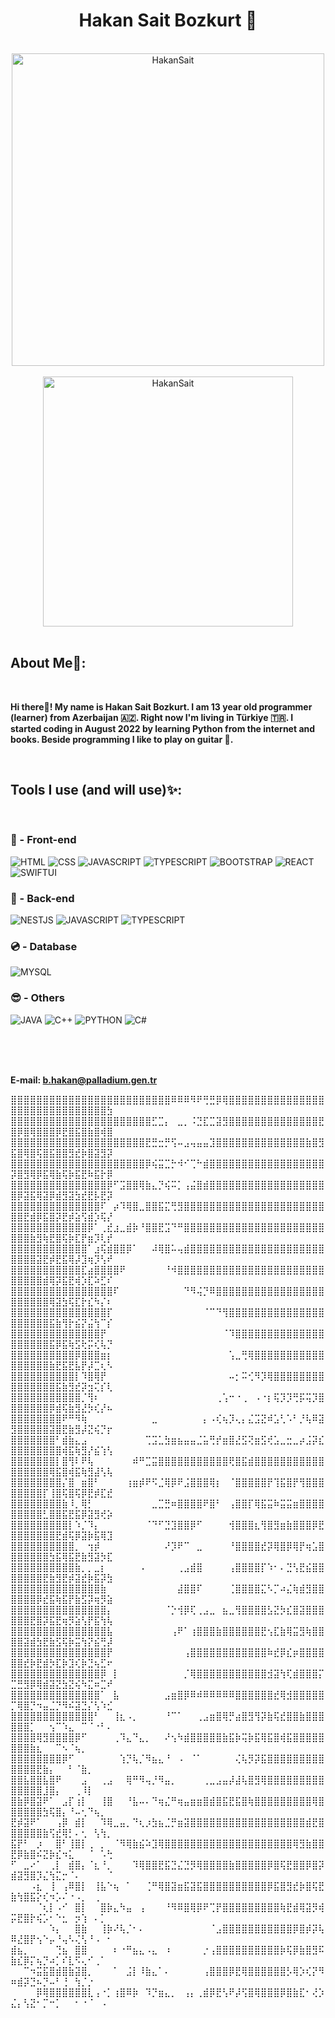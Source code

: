 <h1 align = "center">Hakan Sait Bozkurt 🐺</h1>

<br />

<div align="center"><img src="https://readmestats.999857.xyz/api?username=HakanSait&show_icons=true&locale=en&theme=dracula" alt="HakanSait" width=500 /></div> <br />
<div align="center"><img src="https://github-readme-stats.vercel.app/api/top-langs?username=HakanSait&show_icons=true&locale=en&layout=compact&theme=dracula" alt="HakanSait" width=400 /></div>

<br />

## About Me💫:

<br />

**Hi there👋! My name is Hakan Sait Bozkurt. 
I am 13 year old programmer (learner) from Azerbaijan 🇦🇿. 
Right now I'm living in Türkiye 🇹🇷. 
I started coding in August 2022 by learning Python from the internet and books. 
Beside programming I like to play on guitar 🎸.**

<br />

## Tools I use (and will use)✨:

<br />

### 👀 - Front-end

![HTML](https://img.shields.io/badge/HTML-%23f75828?style=for-the-badge&logo=html5&logoColor=white)
![CSS](https://img.shields.io/badge/CSS-%233764e1?style=for-the-badge&logo=css3&logoColor=white)
![JAVASCRIPT](https://img.shields.io/badge/JAVASCRIPT-%23ebdc50?style=for-the-badge&logo=javascript&logoColor=black)
![TYPESCRIPT](https://img.shields.io/badge/TYPESCRIPT-%23466ebe?style=for-the-badge&logo=TYPESCRIPT&logoColor=white)
![BOOTSTRAP](https://img.shields.io/badge/BOOTSTRAP-%23771eeb?style=for-the-badge&logo=BOOTSTRAP&logoColor=white)
![REACT](https://img.shields.io/badge/REACT-%2382d3f0?style=for-the-badge&logo=REACT&logoColor=black)
![SWIFTUI](https://img.shields.io/badge/SWIFTUI-%23eb442a?style=for-the-badge&logo=SWIFT&logoColor=%23fff)


### 🫥 - Back-end

![NESTJS](https://img.shields.io/badge/NEST.JS-%23e62740?style=for-the-badge&logo=NESTJS&logoColor=white)
![JAVASCRIPT](https://img.shields.io/badge/JAVASCRIPT-%23ebdc50?style=for-the-badge&logo=javascript&logoColor=black)
![TYPESCRIPT](https://img.shields.io/badge/TYPESCRIPT-%23466ebe?style=for-the-badge&logo=TYPESCRIPT&logoColor=white)


### 💿 - Database

![MYSQL](https://img.shields.io/badge/MYSQL-%23326e8c?style=for-the-badge&logo=MYSQL&logoColor=white)


### 😎 - Others

![JAVA](https://img.shields.io/badge/JAVA-%23dc3c37?style=for-the-badge&logo=OPENJDK&logoColor=white)
![C++](https://custom-icon-badges.herokuapp.com/badge/C++-9C033A.svg?style=for-the-badge&logo=cpp2&logoColor=white)
![PYTHON](https://img.shields.io/badge/Python-14354C?style=for-the-badge&logo=python&logoColor=white)
![C#](https://img.shields.io/badge/C%23-%231060cf?style=for-the-badge&logo=c%23&logoColor=white)

<br /><br /><br />

**E-mail: b.hakan@palladium.gen.tr**

⣿⣿⣿⣿⣿⣿⣿⣿⣿⣿⣿⣿⣿⣿⣿⣿⣿⣿⣿⣿⣿⣿⣿⣿⣿⠿⠿⠿⠻⠟⢛⣛⡿⢿⣿⣿⣿⣿⣿⣿⣿⣿⣿⣿⣿⣿⣿⣿⣿⣿⣿⣿⣿⣿⣿⣿⣿⣿⣿⣿⣿⣿⣿⣿⣳
⣿⣿⣿⣿⣿⣿⣿⣿⣿⣿⣿⣿⣿⣿⣿⣿⣿⣿⣿⣿⣿⣿⣋⣉⡄⠀⣀⡀⠨⣙⣏⣉⣽⣻⣿⣿⣿⣿⣿⣿⣿⣿⣿⣿⣿⣿⣿⣿⣟⣿⡿⣿⢿⣿⣿⣿⡿⣟⣿⣯⣿⣷⣿⢾⣿
⣿⣿⣿⣿⣿⣿⣿⣿⣿⣿⣿⣿⣿⣿⣿⣿⣿⣿⣿⣿⣿⣟⣛⣒⡛⢫⠤⣠⢤⣤⣤⣹⣿⣿⣿⣿⣿⣿⣿⣿⣿⣿⣿⣿⣿⣿⣷⣿⣻⣯⣿⢿⣿⢯⣿⣯⣿⣿⣻⣞⡷⣿⣽⣻⡽
⣿⣿⣿⣿⣿⣿⣿⣿⣿⣿⣿⣿⣿⣿⣿⣿⣿⣿⣿⣿⣿⡿⢮⣭⣉⡓⠺⠊⢉⠓⣾⣿⣿⣿⣿⣿⣿⣿⣿⣿⣿⣿⣿⣿⣿⣿⣿⣿⣿⡽⣿⣻⢿⡿⣯⢿⣷⢯⡷⣯⣟⠷⣯⡗⡿
⣿⣿⣿⣿⣿⣿⣿⣿⣿⣿⣿⣿⣿⣿⣿⡿⠋⣩⣿⣿⢿⣷⣄⡙⢮⠭⡁⢠⣬⣿⣾⣿⣿⣿⣿⣿⣿⣿⣿⣿⣿⣿⣿⣿⣿⣿⣿⣿⣿⣿⡿⣽⣯⢿⣽⡿⣾⣻⣽⣳⣞⣟⡧⣟⡽
⣿⣿⣿⣿⣿⣿⣿⣿⣿⣿⣿⣿⣿⣿⠏⠀⡴⠹⢿⣿⣀⣿⣿⣯⣍⢛⣻⣿⣿⣿⣿⣿⣿⣿⣿⣿⣿⣿⣿⣿⣿⣿⣿⣿⣿⣿⣿⣿⣿⣿⣿⣟⣾⡿⣯⣿⡽⣟⡾⣵⢫⣾⡱⢯⡜
⣿⣿⣿⣿⣿⣿⣿⣿⣿⣿⣿⣿⡿⠁⢀⣞⣰⣀⣾⡷⠘⣿⣿⣟⣩⠙⠛⣿⣿⣿⣿⣿⣿⣿⣿⣿⣿⣿⣿⣿⣿⣿⣿⣿⣿⣿⣿⣿⣿⣿⣿⣿⣷⣻⢷⣟⣿⢯⡷⣏⡟⣶⡹⢇⡞
⣿⣿⣿⣿⣿⣿⣿⣿⣿⣿⣿⣿⠁⣰⢯⣾⣿⣿⡿⠁⠀⠀⠼⢿⣿⠥⢤⣾⣿⣿⣿⣿⣿⣿⣿⣿⣿⣿⣿⣿⣿⣿⣿⣿⣿⣿⣿⣿⣿⣿⣿⣿⣿⣽⣟⡾⣟⣯⢿⡼⣹⢶⡹⢣⠞
⣿⣿⣿⣿⣿⣿⣿⣿⣿⣿⣿⣏⣴⣿⣿⣿⣿⠟⠀⠀⠀⠀⠀⠀⠘⠺⣿⣿⣿⣿⣿⣿⣿⣿⣿⣿⣿⣿⣿⣿⣿⣿⣿⣿⣿⣿⣿⣿⣿⣿⣿⣿⣿⣿⣾⢿⡽⣯⣟⢾⡱⣏⠵⣋⠎
⣿⣿⣿⣿⣿⣿⣿⣿⣿⣿⣿⣿⣿⣿⣿⣿⠏⠀⠀⠀⠀⠀⠀⠀⠀⠀⠀⠙⠻⢬⡙⠿⣿⣿⣿⣿⣿⣿⣿⣿⣿⣿⣿⣿⣿⣿⣿⣿⣿⣿⣿⣿⣿⣿⣿⢿⣽⣳⢯⣏⡗⣎⠳⡌⠆
⣿⣿⣿⣿⣿⣿⣿⣿⣿⣿⣿⣿⣿⣿⣿⡏⠀⠀⠀⠀⠀⠀⠀⠀⠀⠀⠀⠀⠀⠀⠈⠉⠙⢻⣿⣿⣿⣿⣿⣿⣿⣿⣿⣿⣿⣿⣿⣿⣿⣿⣿⣿⣿⣿⣿⣯⣷⢻⡗⣮⡝⣬⢳⠉⡎
⣿⣿⣿⣿⣿⣿⣿⣿⣿⣿⣿⣿⣿⣿⡟⠀⠀⠀⠀⠀⠀⠀⠀⠀⠀⠀⠀⠀⠀⠀⠀⠀⠀⠈⠹⣿⣿⣿⣿⣿⣿⣿⣿⣿⣿⣿⣿⣿⣿⣿⣿⣿⣿⣿⣿⣯⡿⣯⢷⣫⢗⡭⢎⢧⡙
⣿⣿⣿⣿⣿⣿⣿⣿⣿⣿⡿⣿⣿⣿⣶⡆⠀⠀⠀⠀⠀⠀⠀⠀⠀⠀⠀⠀⠀⠀⠀⠀⠀⠀⢡⣀⢛⢿⣿⣿⣿⣿⣿⣿⣿⣿⣿⣿⣿⣿⣿⣿⣿⣿⣿⣷⣟⣯⣟⣧⡟⡼⣉⢆⠣
⣿⣿⣿⣿⣿⣿⣿⣿⣿⣿⡇⠹⣿⢿⡟⠀⠀⠀⠀⠀⠀⠀⠀⠀⠀⠀⠀⠀⠀⠀⠀⠀⠀⠀⠤⡂⠭⢊⠻⡹⢿⣿⣿⣿⣿⣿⣿⣿⣿⣿⣿⣿⣿⣿⣿⣿⣯⣷⣻⣞⡽⣲⢍⡎⢇
⣿⣿⣿⣿⣿⣿⣿⣿⣿⣿⣿⡈⢻⠆⠀⠀⠀⠀⠀⠀⠀⠀⠀⠀⠀⠀⠀⠀⠀⠀⠀⠀⢀⢡⠒⠐⢀⠀⠠⠐⡆⢯⡹⡹⢛⡯⢭⡹⣿⣿⣿⣿⣿⣿⣿⡿⣾⢯⣷⣻⣜⡳⢎⡜⠦
⣿⣿⣿⣿⣿⣿⣿⣿⠟⠛⠻⢷⠀⠀⠀⠀⠀⠀⠀⠀⠀⠀⣀⠀⠀⠀⠀⠀⠀⠀⡄⠠⢎⢦⡹⢄⡄⣌⣩⣝⠾⣡⢃⠡⠃⡘⢧⠿⣽⣻⣿⣿⣿⣿⣿⣽⣿⣟⣷⣻⡼⣝⢮⡙⡖
⣿⣿⣿⣿⣿⣿⣿⠃⣾⣷⣄⣠⠀⠀⠀⠀⠀⠀⠀⠀⠀⢉⣩⣁⣳⣶⣦⣤⣤⣈⣥⢛⡞⣶⣿⣜⣫⢝⣶⣫⢞⣡⣀⣒⣀⡴⣨⡽⣎⣿⣿⣿⣿⣿⣿⣿⣿⢾⣯⢷⣻⡜⣮⢱⢣
⣿⣿⣿⣿⣿⣿⣿⡇⣿⢻⠇⠟⢧⠀⠀⠀⠀⠀⠀⠾⠛⣉⣭⣿⣿⣿⣿⣿⣿⣿⣿⣿⣿⣿⢟⣿⣯⣾⣿⣿⣿⣿⣿⣿⣿⣿⣿⣿⣿⣿⣿⣿⣿⣿⣿⢿⣯⣿⢾⣯⢷⣻⣼⢣⢧
⣿⣿⣿⣿⣿⣿⣿⣿⡌⣿⠀⣶⣿⠃⠀⠀⠀⠀⢰⣶⡾⠟⠫⣈⢿⡿⠟⣨⣿⣿⣿⢿⡆⠀⠈⣿⣿⣿⣿⣿⡟⢹⣯⣿⡟⢻⣿⣿⣿⣿⣿⣿⣿⣿⡏⢸⣿⢯⣿⢯⡿⣟⡾⣏⣞
⣿⣿⣿⣿⣿⣿⣿⣿⣷⠸⡀⢿⡃⠀⠀⠀⠀⠀⠀⠀⠀⠀⣀⣉⣛⠶⣿⣿⣿⣿⠟⣿⠃⠀⢠⣿⣿⡏⢿⣯⣭⠷⣭⣭⣶⣿⣿⣿⣿⣿⣿⣿⣿⣿⣃⣿⣿⣯⣟⣯⡿⣽⣻⢞⡵
⣿⣿⣿⣿⣿⣿⣿⣿⣿⡇⠱⡈⠹⡄⠀⠀⠀⠀⠀⠀⠀⠈⠙⠋⣙⣹⣿⣿⡿⠋⠀⠀⠀⠀⢺⣿⣿⣿⣆⢻⣿⣻⣶⣷⣿⣿⣿⡿⣟⣿⣿⣿⣿⣿⣿⣿⣟⣾⢯⡿⣽⡷⣯⢿⣹
⣿⣿⣿⣿⣿⣿⣿⣿⣿⣿⡀⠀⢲⡾⠀⠀⠀⠀⠀⠀⠀⠀⠀⠀⠜⡹⠟⠉⠀⣀⠀⠀⠀⠀⠘⣿⣿⣿⣿⣞⡽⢿⣿⡿⢿⡟⢶⣡⣿⣿⣿⣿⣿⣿⣿⣳⣯⢿⣯⣟⣷⣻⣽⡳⣏
⣿⣿⣿⣿⣿⣿⣿⣿⣿⣿⣷⡀⡀⣀⡆⠀⠀⠀⠀⠀⠠⠀⠀⠀⠀⠀⢀⣠⣾⣿⠀⠀⠀⠀⢠⣿⣿⣿⣿⡏⠱⠂⠄⣙⢣⣟⣮⣿⣿⣿⣿⣿⣿⣿⣟⣷⣻⣟⡾⣽⣞⡷⣯⡽⣳
⣿⣿⣿⣿⣿⣿⣿⣿⣿⣿⣿⣿⣿⣿⣷⠀⠀⠀⠀⠀⠀⠀⠀⠀⠀⠀⣼⣿⣿⠏⠀⠀⠀⠀⢈⣿⣿⣿⣿⣍⠣⡉⠴⣌⢷⣾⣻⣿⣿⣿⣿⣿⣿⡿⣞⣯⢷⣯⡟⣷⣫⡽⢶⡻⣵
⣿⣿⣿⣿⣿⣿⣿⣿⣿⣿⣿⣿⣿⣿⣿⡄⠀⠀⠀⠀⠀⠀⠀⠀⠈⡑⢺⡿⢏⢀⣠⣀⠀⣦⣀⢻⣿⣿⣿⣿⣣⣝⡳⣎⣿⣽⣿⣿⣿⣿⣿⣿⣟⣿⡽⣯⣟⢶⡻⣵⢣⡟⣯⢳⢧
⣿⣿⣿⣿⣿⣿⣿⣿⣿⣿⣿⣿⣿⣿⣿⣧⠀⠀⠀⠀⠀⠀⠀⠀⠀⢠⠟⠁⢰⣿⣿⣿⣷⣿⣿⣿⣿⣿⣿⣟⢢⣏⣷⢿⣭⣻⢷⣿⣿⣿⣿⣽⣾⣳⣟⣷⣫⢯⡷⣭⢳⡝⣮⢛⡼
⣿⣿⣿⣿⣿⣿⣿⣿⣿⣿⣿⣿⣿⣿⣿⡟⠀⠀⠀⠀⠀⠀⠀⠀⠀⠀⠀⢠⣿⣿⣿⣿⣿⣿⣿⣿⣿⣿⣿⣿⠷⣞⡿⣎⡶⣿⣿⣿⣿⣿⣿⣞⡷⣟⣾⡳⣏⡷⣹⢎⡷⣙⢦⣋⠖
⣿⣿⣿⣿⣿⣿⣿⣿⣿⣿⣿⣿⣿⣿⡿⠀⡇⠀⠀⠀⠀⠀⠀⠀⠀⠀⠀⡈⢿⣿⣿⣿⣿⣿⣿⣿⣿⣿⣿⣿⣺⣽⢳⢏⣾⣿⣿⣿⡍⣉⣛⣻⡿⢿⣾⣽⣝⣳⣝⢮⠳⣍⠶⣉⠞
⣿⣿⣿⣿⣿⣿⣿⣿⣿⣿⣿⣿⣿⣿⠁⠀⣧⠀⠀⠀⠀⠀⠀⠀⣠⣶⣿⡿⠿⠾⠿⠿⠿⠿⠿⣿⣿⣿⣿⣿⣿⣞⢿⣺⣿⣿⣿⣿⣿⡉⢿⣿⡙⠲⣤⣈⡙⠻⠮⣽⣙⡌⢣⠱⣊
⣿⣿⣿⣿⣿⣿⣿⣿⣿⣿⣿⣿⣿⠃⠀⠀⢸⣆⠠⡀⠀⠀⠀⠀⠘⠉⠁⠀⠀⢀⣠⣶⣿⢿⡛⣴⣿⣻⢻⡽⣷⢯⣞⣿⣿⣷⣿⣿⣿⣿⣿⣿⡁⠀⠀⢢⠉⠱⣄⠀⠉⠈⠐⠃⠄
⣿⣿⣿⣿⢿⣻⣿⣿⣿⣿⡿⠋⠀⠀⠀⠀⢀⠹⣄⠙⣄⡀⠀⠀⠜⢢⠳⣾⣿⣿⣿⣿⣿⣷⣯⡷⢭⡷⣯⢿⣯⣿⢾⣯⣿⣿⣿⣿⣿⣿⣿⣿⣷⣆⠀⠀⠉⠢⠈⢦⡀⠀⠀⠀⠀
⣿⣿⣿⣿⣿⣿⣿⣿⡿⠋⠀⠀⠀⠀⠀⠀⠀⢱⡙⢧⡈⠻⣦⣄⠘⠀⠠⠀⠈⠁⠀⠀⠀⠀⠀⢌⢧⡻⡽⣯⣿⣿⣿⣿⣿⣿⣿⣿⣿⣿⣿⣿⣿⣟⣷⡄⠀⠀⠃⠈⣷⡀⠀⠀⠀
⣿⣿⣧⣿⣿⣧⣿⠟⠀⠀⠀⣠⠀⠀⢀⣠⠀⠀⢿⠛⠻⢤⡘⠻⣤⡀⠀⠀⠀⠀⢀⣀⣠⣤⡼⣼⢧⣿⣻⢿⣿⣿⣿⣿⣿⣿⣿⣿⣿⣿⣿⣿⣿⣿⣸⣿⡄⠀⠀⢀⠸⡇⠀⠀⠀
⣿⣷⡿⣿⣽⠟⠁⠀⣠⡏⢰⡇⠀⠀⢸⣿⠀⠀⠘⣧⠤⠄⠙⢶⣌⠛⢶⣤⣶⣶⣿⣾⣿⣯⣟⣯⣿⢷⣿⣿⣿⣿⣿⣿⣿⣿⣿⢿⣿⣿⣿⣿⣿⣿⣳⢯⣿⡄⠘⠤⢂⠙⢦⡀⠀
⣟⡾⣽⠟⠁⠀⠀⢠⡿⠀⣾⡇⠀⠀⠹⢿⣀⣤⡀⠙⢆⡰⣳⣦⣈⡛⣶⣽⣿⣿⣿⣿⣿⣿⣿⣿⣿⣿⣿⣿⣿⣿⣿⣿⣿⣿⣾⣟⣿⣿⣿⣿⣿⣿⣷⢫⣞⢿⡃⠄⢂⠀⢣⢳⡀
⣯⡟⠃⠀⡰⠀⠀⣿⠃⢸⣿⡇⢀⠀⡀⠀⠈⠻⢿⣷⣮⠵⣹⢿⣿⣿⣿⣿⣿⣿⣿⣿⣿⣿⣿⣿⣿⣿⣿⣿⣿⣿⣿⣿⢿⣻⣷⣿⣿⣟⡿⣷⣿⠮⣝⡷⣎⠲⣅⠀⠀⠈⠀⠡⢓
⠋⠀⣀⠔⠁⠀⢀⡇⠀⣾⣿⡄⠈⣆⠘⡀⠀⠀⠀⠹⢿⣿⣿⣟⣯⣙⣌⣙⡻⢿⣿⣿⣿⣿⣷⣿⣿⣿⣿⣿⡿⣿⢯⣟⣿⣿⡿⣿⡽⣾⣽⣻⣿⡹⣌⢳⣍⡒⠈⠄⠀⠀⠀⠀⠈
⠀⠀⠀⠠⣆⠀⢸⠀⢠⠿⣿⡇⠀⢸⣧⠑⢦⠀⠁⠀⠀⢈⠛⢿⣿⣽⣶⣯⣽⣯⣿⣿⣿⣿⣿⣿⣿⣿⣿⣿⡿⣯⣿⣻⣞⡷⣿⢯⣟⣷⢳⣿⣯⡕⢎⠲⡡⠌⠐⠠⡀⠀⢀⠀⠀
⠀⠀⠀⠀⠈⢆⡇⠠⠊⠀⣿⡇⠀⠀⣿⡷⣄⠳⣤⠀⢠⠀⠀⠀⠘⠻⠿⣿⢿⡿⠟⢉⡟⣿⣿⣿⣿⣿⣿⣿⣿⣿⢷⣟⣾⢿⣽⡻⢾⡭⣟⣿⡗⢮⡡⠂⠑⣂⠀⡲⢱⠀⠄⡁⠀
⠀⠀⠀⠀⠀⠀⠱⡄⠀⠀⣿⣷⠀⠀⢸⡷⠜⢧⡈⠂⠄⠀⠀⠀⠀⠀⠀⠀⠀⠀⠀⠈⣠⣿⣿⣿⣿⣿⣿⣿⣿⣿⣿⣿⡿⣿⡾⡽⢧⠿⣜⣿⡟⢢⠑⡤⠘⢤⠣⢌⢣⠘⠠⠀⠂
⣾⣦⡀⠀⠀⠀⠀⢙⣦⠀⣿⣿⠀⠀⠀⠀⠆⠐⠛⣦⣄⠠⣄⠀⠰⠀⠀⠀⠀⠀⡐⢠⣿⣿⣿⣿⣿⣿⣿⣿⣿⣿⡷⢯⡿⣷⣿⣻⠯⣷⣎⡿⡍⢦⡙⠴⡁⠎⣇⠫⢄⠊⢀⠁⠀
⠀⠀⠉⠲⣭⣯⣿⣾⣿⣷⣽⣿⡀⠀⠀⠀⠁⠀⣨⡇⠸⣷⣄⠁⠄⠀⠀⠀⠀⠀⢠⣿⣿⣿⡿⣟⢿⣿⣿⣿⣿⣿⣿⡣⢿⡱⢎⡝⠻⠶⣾⡽⣙⠦⡙⠤⠃⢘⠀⢳⡈⡐⠀⠀⠀
⠀⠀⠀⠀⡿⢿⣿⣿⣿⣿⣿⣿⣇⢠⠐⡁⢰⣿⠿⡷⠀⠹⡙⣶⣄⡀⠀⢠⡄⢀⣾⡿⣟⢣⠟⡼⢫⣿⢿⣿⣿⣿⡿⣿⣷⣏⠂⢜⡱⣌⡄⢣⣝⠂⡉⠒⡁⠀⠀⠂⠐⠈⠀⠠⠀
